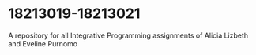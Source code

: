 # 18213019-18213021
A repository for all Integrative Programming assignments of Alicia Lizbeth and Eveline Purnomo
